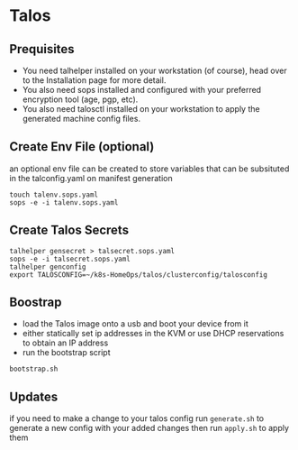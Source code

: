 # Talos
## Prequisites

* You need talhelper installed on your workstation (of course), head over to the Installation page for more detail.
* You also need sops installed and configured with your preferred encryption tool (age, pgp, etc).
* You also need talosctl installed on your workstation to apply the generated machine config files.


## Create Env File (optional)
an optional env file can be created to store variables that can be subsituted in
the talconfig.yaml on manifest generation

```
touch talenv.sops.yaml
sops -e -i talenv.sops.yaml
```
## Create Talos Secrets

```
talhelper gensecret > talsecret.sops.yaml
sops -e -i talsecret.sops.yaml
talhelper genconfig
export TALOSCONFIG=~/k8s-HomeOps/talos/clusterconfig/talosconfig
```

## Boostrap
* load the Talos image onto a usb and boot your device from it
* either statically set ip addresses in the KVM or use DHCP reservations to obtain
  an IP address
* run the bootstrap script
```
bootstrap.sh
```


## Updates

if you need to make a change to your talos config run `generate.sh` to generate a
new config with your added changes then run `apply.sh` to apply them
